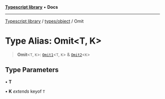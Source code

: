 [**Typescript library**](../../../index.md) • **Docs**

***

[Typescript library](../../../modules.md) / [types/object](../index.md) / Omit

# Type Alias: Omit\<T, K\>

> **Omit**\<`T`, `K`\>: [`Omit1`](../../object.internal/type-aliases/Omit1.md)\<`T`, `K`\> & [`Omit2`](../../object.internal/type-aliases/Omit2.md)\<`K`\>

## Type Parameters

• **T**

• **K** *extends* keyof `T`
